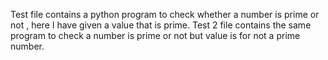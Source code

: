 Test file contains a python program to check whether a number is prime or not , here I have given a value that is prime.
Test 2 file contains the same program to check a number is prime or not but value is for not a prime number.
